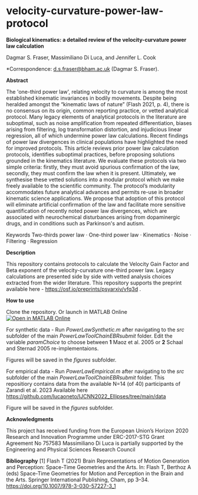 # velocity-curvature-power-law-protocol

**Biological kinematics: a detailed review of the velocity-curvature power law calculation**

Dagmar S. Fraser, Massimiliano Di Luca, and Jennifer L. Cook

*Correspondence: d.s.fraser@bham.ac.uk (Dagmar S. Fraser).

**Abstract**

The 'one-third power law', relating velocity to curvature is among the most established kinematic invariances in bodily movements. Despite being heralded amongst the “kinematic laws of nature” (Flash 2021, p. 4), there is no consensus on its origin, common reporting practice, or vetted analytical protocol. Many legacy elements of analytical protocols in the literature are suboptimal, such as noise amplification from repeated differentiation, biases arising from filtering, log transformation distortion, and injudicious linear regression, all of which undermine power law calculations. Recent findings of power law divergences in clinical populations have highlighted the need for improved protocols. This article reviews prior power law calculation protocols, identifies suboptimal practices, before proposing solutions grounded in the kinematics literature. We evaluate these protocols via two simple criteria: firstly, they must avoid spurious confirmation of the law, secondly, they must confirm the law when it is present. Ultimately, we synthesise these vetted solutions into a modular protocol which we make freely available to the scientific community. The protocol’s modularity accommodates future analytical advances and permits re-use in broader kinematic science applications. We propose that adoption of this protocol will eliminate artificial confirmation of the law and facilitate more sensitive quantification of recently noted power law divergences, which are associated with neurochemical disturbances arising from dopaminergic drugs, and in conditions such as Parkinson's and autism. 

Keywords Two-thirds power law · One-third power law · Kinematics · Noise · Filtering · Regression

**Description**

This repository contains protocols to calculate the Velocity Gain Factor and Beta exponent of the velocity-curvature one-third power law.  Legacy calculations are presented side by side with vetted analysis choices extracted from the wider literature.  This repository supports the preprint available here - https://osf.io/preprints/psyarxiv/vfq3d .

**How to use**

Clone the repository.  Or launch in MATLAB Online [![Open in MATLAB Online](https://www.mathworks.com/images/responsive/global/open-in-matlab-online.svg)](https://matlab.mathworks.com/open/github/v1?repo=dagmarfraser/velocity-curvature-power-law-protocol&project=https://github.com/dagmarfraser/velocity-curvature-power-law-protocol/blob/main/velocity-curvature-power-law-protocol.prj)

For synthetic data - Run _PowerLawSynthetic.m_ after navigating to the _src_ subfolder of the main _PowerLawToolChainEBRsubmit_ folder.
Edit the variable _paramChoice_ to choose between **1** Maoz et al. 2005 or **2** Schaal and Sternad 2005 re-implementaions.

Figures will be saved in the _figures_ subfolder.  

For empirical data - Run _PowerLawEmpirical.m_ after navigating to the _src_ subfolder of the main _PowerLawToolChainEBRsubmit_ folder.
This repositiory contains data from the available N=14 (of 40) participants of Zarandi et al. 2023 
Available here https://github.com/lucaoneto/IJCNN2022_Ellipses/tree/main/data

Figure will be saved in the _figures_ subfolder.  

**Acknowledgments**

This project has received funding from the European Union’s Horizon 2020 Research and Innovation Programme under ERC-2017-STG Grant Agreement No 757583
Massimiliano Di Luca is partially supported by the Engineering and Physical Sciences Research Council 

**Bibliography** [1] Flash T (2021) Brain Representations of Motion Generation and Perception: Space-Time Geometries and the Arts. In: Flash T, Berthoz A (eds) Space-Time Geometries for Motion and Perception in the Brain and the Arts. Springer International Publishing, Cham, pp 3–34. https://doi.org/10.1007/978-3-030-57227-3_1


